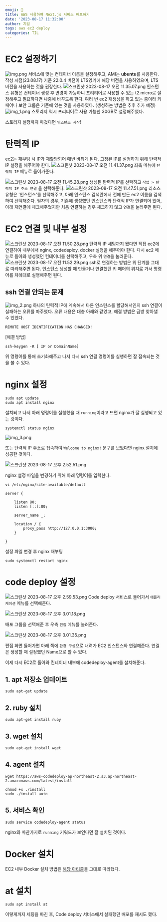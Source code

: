 ```yaml
---
emoji: 🧭
title: AWS 사용하여 Next.js 서비스 배포하기
date: '2023-08-17 11:32:00'
author: 지걸
tags: aws ec2 deploy
categories: TIL
---
```


# EC2 설정하기
![img.png](img.png)
서비스에 맞는 컨테이너 이름을 설정해주고, AMI는 **ubuntu**를 사용한다. 작성 시점(23.08.17) 기준 22.0.4 버전이
LTS였기에 해당 버전을 사용하였으며, LTS 버전을 사용하는 것을 권장한다.
![스크린샷 2023-08-17 오전 11.35.07.png](..%2F..%2F..%2F..%2FDesktop%2F%EC%8A%A4%ED%81%AC%EB%A6%B0%EC%83%B7%202023-08-17%20%EC%98%A4%EC%A0%84%2011.35.07.png)
인스턴스 유형은 컨테이너 생성 후 변경이 가능하니 프리티어로 사용할 수 있는 t2.micro로 설정해주고 필요하다면 나중에 바꾸도록 한다.
여러 번 ec2 재생성을 하고 있는 중이라 키 페어나 보안 그룹은 기존에 있는 것을 사용하였다. (생성하는 방법은 추후 추가 예정)
![img_1.png](img_1.png)
스토리지 역시 프리티어로 사용 가능한 30GB로 설정해주었다.

스토리지 설정까지 마쳤다면 `인스턴스 시작`!

# 탄력적 IP
ec2는 재부팅 시 IP가 재할당되어 매번 바뀌게 된다. 고정된 IP를 설정하기 위해 탄력적 IP 설정을 해주어야 한다.
![스크린샷 2023-08-17 오전 11.41.37.png](..%2F..%2F..%2F..%2FDesktop%2F%EC%8A%A4%ED%81%AC%EB%A6%B0%EC%83%B7%202023-08-17%20%EC%98%A4%EC%A0%84%2011.41.37.png)
좌측 메뉴에 `탄력적 IP` 메뉴로 들어가준다.

![스크린샷 2023-08-17 오전 11.45.28.png](..%2F..%2F..%2F..%2FDesktop%2F%EC%8A%A4%ED%81%AC%EB%A6%B0%EC%83%B7%202023-08-17%20%EC%98%A4%EC%A0%84%2011.45.28.png)
생성된 탄력적 IP를 선택하고 `작업 > 탄력적 IP 주소 연결` 을 선택해준다.
![스크린샷 2023-08-17 오전 11.47.51.png](..%2F..%2F..%2F..%2FDesktop%2F%EC%8A%A4%ED%81%AC%EB%A6%B0%EC%83%B7%202023-08-17%20%EC%98%A4%EC%A0%84%2011.47.51.png)
리소스 유형은 '인스턴스'를 선택해주고, 아래 인스턴스 검색란에서 전에 만든 ec2 이름을 검색하여 선택해준다. 필자의 경우, 기존에 생성했던 인스턴스와 탄력적 IP가
연결되어 있어, 아래 재연결에 체크해주었지만 처음 연결하는 경우 체크하지 않고 `연결`을 눌러주면 된다.

# EC2 연결 및 내부 설정
![스크린샷 2023-08-17 오전 11.50.28.png](..%2F..%2F..%2F..%2FDesktop%2F%EC%8A%A4%ED%81%AC%EB%A6%B0%EC%83%B7%202023-08-17%20%EC%98%A4%EC%A0%84%2011.50.28.png)
탄력적 IP 세팅까지 됐다면 직접 ec2에 연결하여 내부에서 nginx, codedeploy, docker 설정을 해주어야 한다. 다시 ec2 메뉴로 돌아와 생성했던
컨테이너를 선택해주고, 우측 위 `연결`을 눌러준다.
![스크린샷 2023-08-17 오전 11.52.29.png](..%2F..%2F..%2F..%2FDesktop%2F%EC%8A%A4%ED%81%AC%EB%A6%B0%EC%83%B7%202023-08-17%20%EC%98%A4%EC%A0%84%2011.52.29.png)
ssh로 연결하는 방법은 위 단계를 그대로 따라해주면 된다. 인스턴스 생성할 때 만들거나 연결했던 키 페어의 위치로 가서 명령어를 차례대로 실행해주면 된다. 

## ssh 연결 안되는 문제
![img_2.png](img_2.png)
하나의 탄력적 IP에 계속해서 다른 인스턴스를 할당해서인지 ssh 연결이 실패하는 오류를 마주했다. 오류 내용은 대충 아래와 같았고, 해결 방법은 금방 찾아낼 수 있었다.
```
REMOTE HOST IDENTIFICATION HAS CHANGED!
```

[해결 방법]
```
ssh-keygen -R [ IP or DomainName]
```
위 명령어를 통해 초기화해주고 나서 다시 ssh 연결 명령어를 실행하면 잘 접속되는 것을 볼 수 있다.

# nginx 설정
```
sudo apt update
sudo apt install nginx
```

설치되고 나서 아래 명령어를 실행했을 때 `running`이라고 뜨면 nginx가 잘 실행되고 있는 것이다.
```
systemctl status nginx
```
![img_3.png](img_3.png)

또는 탄력적 IP 주소로 접속하여 `Welcome to nginx!` 문구를 보았다면 nginx 설치에 성공한 것이다.

![스크린샷 2023-08-17 오후 2.52.51.png](..%2F..%2F..%2F..%2FDesktop%2F%EC%8A%A4%ED%81%AC%EB%A6%B0%EC%83%B7%202023-08-17%20%EC%98%A4%ED%9B%84%202.52.51.png)


nginx 설정 파일을 변경하기 위해 아래 명령어를 입력한다.
```
vi /etc/nginx/site-available/default
```

```
server {

    listen 80;
    listen [::]:80;
	
    server_name _;
	
    location / {
    	proxy_pass http://127.0.0.1:3000;
    }

}
```

설정 파일 변경 후 nginx 재부팅
```
sudo systemctl restart nginx
```

# code deploy 설정
![스크린샷 2023-08-17 오후 2.59.53.png](..%2F..%2F..%2F..%2FDesktop%2F%EC%8A%A4%ED%81%AC%EB%A6%B0%EC%83%B7%202023-08-17%20%EC%98%A4%ED%9B%84%202.59.53.png)
Code deploy 서비스로 들어가서 `애플리케이션` 메뉴를 선택해준다.

![스크린샷 2023-08-17 오후 3.01.18.png](..%2F..%2F..%2F..%2FDesktop%2F%EC%8A%A4%ED%81%AC%EB%A6%B0%EC%83%B7%202023-08-17%20%EC%98%A4%ED%9B%84%203.01.18.png)

배포 그룹을 선택해준 후 우측 `편집` 메뉴를 눌러준다.

![스크린샷 2023-08-17 오후 3.01.35.png](..%2F..%2F..%2F..%2FDesktop%2F%EC%8A%A4%ED%81%AC%EB%A6%B0%EC%83%B7%202023-08-17%20%EC%98%A4%ED%9B%84%203.01.35.png)

편집 화면 들어가면 아래 쪽에 `환경 구성`으로 내려가 EC2 인스턴스와 연결해준다. 연결은 생성할 때 설정했던 Name으로 할 수 있다. 

이제 다시 EC2로 돌아와 컨테이너 내부에 codedeploy-agent를 설치해준다.

## 1. apt 저장소 업데이트
```
sudo apt-get update
```

## 2. ruby 설치
```
sudo apt-get install ruby
```

## 3. wget 설치
```
sudo apt-get install wget
```

## 4. agent 설치
```
wget https://aws-codedeploy-ap-northeast-2.s3.ap-northeast-2.amazonaws.com/latest/install

chmod +x ./install
sudo ./install auto
```

## 5. 서비스 확인
```
sudo service codedeploy-agent status
```

nginx와 마찬가지로 `running` 키워드가 보인다면 잘 설치된 것이다.

# Docker 설치
EC2 내부 Docker 설치 방법은 [해당 아티클](https://velog.io/@osk3856/Docker-Ubuntu-22.04-Docker-Installation)을 그대로 따라했다.

# at 설치
```
sudo apt install at
```

이렇게까지 세팅을 마친 후, Code deploy 서비스에서 실패했던 배포를 재시도 했다.


